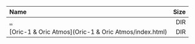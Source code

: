|Name|Size|
|:---|---:|
|[..](../index.html)|DIR|
|[Oric-1 & Oric Atmos](Oric-1 & Oric Atmos/index.html)|DIR|
